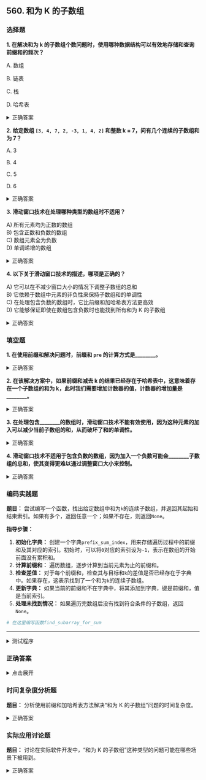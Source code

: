 ## 560. 和为 K 的子数组

### 选择题

**1. 在解决和为 k 的子数组个数问题时，使用哪种数据结构可以有效地存储和查询前缀和的频次？**

A. 数组

B. 链表

C. 栈

D. 哈希表

<details>
  <summary>正确答案</summary>答案： D. 哈希表
</details>

**2. 给定数组 `[3, 4, 7, 2, -3, 1, 4, 2]` 和整数 k = 7，问有几个连续的子数组和为 7？**

A. 3

B. 4

C. 5

D. 6

<details>
  <summary>正确答案</summary>
  <p>答案：B. 4</p>
  <span>和为 7 的连续子数组列表应该是：</span>
  <ul>
    <li><code>[3, 4]</code></li>
    <li><code>[7]</code></li>
    <li><code>[7, 2, -3, 1]</code></li>
    <li><code>[1, 4, 2]</code></li>
  </ul>
</details>

**3. 滑动窗口技术在处理哪种类型的数组时不适用？**

A) 所有元素均为正数的数组  
B) 包含正数和负数的数组  
C) 数组元素全为负数  
D) 单调递增的数组

<details>
  <summary>正确答案</summary>B) 包含正数和负数的数组
</details>

**4. 以下关于滑动窗口技术的描述，哪项是正确的？**

A) 它可以在不减少窗口大小的情况下调整子数组的总和  
B) 它依赖于数组中元素的非负性来保持子数组和的单调性  
C) 在处理包含负数的数组时，它比前缀和加哈希表方法更高效  
D) 它能够保证即使在数组包含负数时也能找到所有和为 K 的子数组

<details>
  <summary>正确答案</summary>B) 它依赖于数组中元素的非负性来保持子数组和的单调性
</details>


### 填空题

**1. 在使用前缀和解决问题时，前缀和 `pre` 的计算方式是________。**
<details>
  <summary>正确答案</summary>答案： 累加当前遍历到的元素值
</details>

**2. 在该解决方案中，如果前缀和减去 k 的结果已经存在于哈希表中，这意味着存在一个子数组的和为 k，此时我们需要增加计数器的值，计数器的增加量是________。**
<details>
  <summary>正确答案</summary>答案： 哈希表中前缀和减去 k 的结果对应的值
</details>

**3. 在处理包含________的数组时，滑动窗口技术不能有效使用，因为这种元素的加入可以减少当前子数组的和，从而破坏了和的单调性。**
<details>
  <summary>正确答案</summary>负数
</details>

**4. 滑动窗口技术不适用于包含负数的数组，因为加入一个负数可能会________子数组的总和，使其变得更难以通过调整窗口大小来控制。**
<details>
  <summary>正确答案</summary>减少
</details>


### 编码实践题

**题目：** 尝试编写一个函数，找出给定数组中和为`k`的连续子数组，并返回其起始和结束索引。如果有多个，返回任意一个；如果不存在，则返回`None`。

**指导步骤：**

1. **初始化字典：** 创建一个字典`prefix_sum_index`，用来存储遍历过程中的前缀和及其对应的索引。初始时，可以将`0`对应的索引设为`-1`，表示在数组的开始前面没有累积和。
2. **计算前缀和：** 遍历数组，逐步计算到当前元素为止的前缀和。
3. **检查差值：** 对于每个前缀和，检查其与目标和`k`的差值是否已经存在于字典中。如果存在，这表示找到了一个和为`k`的连续子数组。
4. **更新字典：** 如果当前的前缀和不在字典中，将其添加到字典，键是前缀和，值是当前索引。
5. **处理未找到情况：** 如果遍历完数组后没有找到符合条件的子数组，返回`None`。

```python
# 在这里编写函数find_subarray_for_sum
```

---

<details>
  <summary>测试程序</summary>

```python
def test_find_subarray_for_sum():
    test_cases = [
        ([1, 2, 3, 4, 5], 9, (1, 3)),
        ([1, 4, 20, 3, 10, 5], 33, (2, 4)),
        ([1, 4, 0, 0, 3, 10, 5], 7, (1, 4)),
        ([1, 4], 0, None),
    ]

    for i, (nums, k, expected) in enumerate(test_cases):
        result = find_subarray_for_sum(nums, k)
        assert result == expected, f"Test case {i+1} failed: expected {expected}, got {result}"
        print(f"Test case {i+1} passed.")

if __name__ == "__main__":
    test_find_subarray_for_sum()
```
</details>

### 正确答案

<details>
  <summary>点击展开</summary>

```python
def find_subarray_for_sum(nums, k):
    prefix_sum_index = {0: -1}
    current_sum = 0
    for i, num in enumerate(nums):
        current_sum += num
        if (current_sum - k) in prefix_sum_index:
            return (prefix_sum_index[current_sum - k] + 1, i)
        prefix_sum_index[current_sum] = i
    return None
```
</details>


### 时间复杂度分析题

**题目：** 分析使用前缀和加哈希表方法解决“和为 K 的子数组”问题的时间复杂度。

<details>
  <summary>正确答案</summary>答案： O(n)。遍历一次数组，每个元素的哈希表操作是常数级。
</details>

### 实际应用讨论题

**题目：** 讨论在实际软件开发中，“和为 K 的子数组”这种类型的问题可能在哪些场景下被用到。

<details>
  <summary>正确答案</summary>可能的答案：金融分析、生物信息学、网络安全、数据分析、健康监测等领域，特别是处理大数据和优化性能的挑战，如追踪滑动时间窗口内的事务总和、基因序列分析、异常检测等。
</details>
